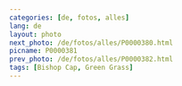 ```yaml
---
categories: [de, fotos, alles]
lang: de
layout: photo
next_photo: /de/fotos/alles/P0000380.html
picname: P0000381
prev_photo: /de/fotos/alles/P0000382.html
tags: [Bishop Cap, Green Grass]
---
```

